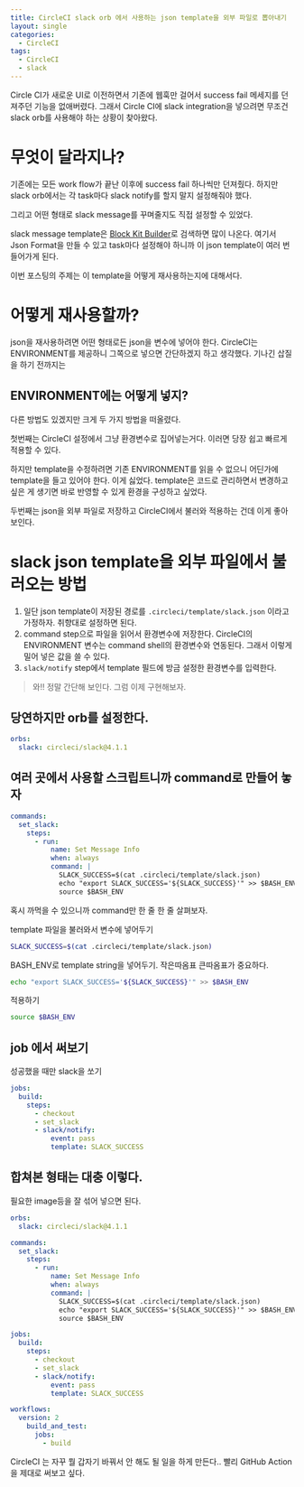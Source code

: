 ```yaml
---
title: CircleCI slack orb 에서 사용하는 json template을 외부 파일로 뽑아내기
layout: single
categories:
  - CircleCI
tags:
  - CircleCI
  - slack
---
```

Circle CI가 새로운 UI로 이전하면서 기존에 웹훅만 걸어서 success fail 메세지를 던져주던 기능을 없애버렸다.
그래서 Circle CI에 slack integration을 넣으려면 무조건 slack orb를 사용해야 하는 상황이 찾아왔다.


# 무엇이 달라지나?

기존에는 모든 work flow가 끝난 이후에 success fail 하나씩만 던져줬다. 하지만 slack orb에서는
각 task마다 slack notify를 할지 말지 설정해줘야 했다.

그리고 어떤 형태로 slack message를 꾸며줄지도 직접 설정할 수 있었다.

slack message template은 [Block Kit Builder](https://api.slack.com/tools/block-kit-builder)로
검색하면 많이 나온다. 여기서 Json Format을 만들 수 있고 task마다 설정해야 하니까 이 json template이
여러 번 들어가게 된다.

이번 포스팅의 주제는 이 template을 어떻게 재사용하는지에 대해서다.

# 어떻게 재사용할까?

json을 재사용하려면 어떤 형태로든 json을 변수에 넣어야 한다. CircleCI는 ENVIRONMENT를 제공하니
그쪽으로 넣으면 간단하겠지 하고 생각했다. 기나긴 삽질을 하기 전까지는

## ENVIRONMENT에는 어떻게 넣지?
다른 방법도 있겠지만 크게 두 가지 방법을 떠올렸다.

첫번째는 CircleCI 설정에서 그냥 환경변수로 집어넣는거다.
이러면 당장 쉽고 빠르게 적용할 수 있다.

하지만 template을 수정하려면 기존 ENVIRONMENT를 읽을 수 없으니
어딘가에 template을 들고 있어야 한다. 이게 싫었다. template은 코드로 관리하면서 변경하고 싶은 게
생기면 바로 반영할 수 있게 환경을 구성하고 싶었다.

두번째는 json을 외부 파일로 저장하고 CircleCI에서 불러와 적용하는 건데 이게 좋아 보인다.


# slack json template을 외부 파일에서 불러오는 방법
1. 일단 json template이 저장된 경로를 `.circleci/template/slack.json` 이라고 가정하자. 취향대로 설정하면 된다.
2. command step으로 파일을 읽어서 환경변수에 저장한다. CircleCI의 ENVIRONMENT 변수는 command shell의 환경변수와 연동된다.
그래서 이렇게 밀어 넣은 값을 쓸 수 있다.
3. `slack/notify` step에서 template 필드에 방금 설정한 환경변수를 입력한다.

> 와!! 정말 간단해 보인다. 그럼 이제 구현해보자.

## 당연하지만 orb를 설정한다.

```yml
orbs:
  slack: circleci/slack@4.1.1
```

## 여러 곳에서 사용할 스크립트니까 command로 만들어 놓자

```yml
commands:
  set_slack:
    steps:
      - run:
          name: Set Message Info
          when: always
          command: |
            SLACK_SUCCESS=$(cat .circleci/template/slack.json)
            echo "export SLACK_SUCCESS='${SLACK_SUCCESS}'" >> $BASH_ENV
            source $BASH_ENV
```

혹시 까먹을 수 있으니까 command만 한 줄 한 줄 살펴보자.

template 파일을 불러와서 변수에 넣어두기
```sh
SLACK_SUCCESS=$(cat .circleci/template/slack.json)
```

BASH_ENV로 template string을 넣어두기. 작은따옴표 큰따옴표가 중요하다.
```sh
echo "export SLACK_SUCCESS='${SLACK_SUCCESS}'" >> $BASH_ENV
```

적용하기
```sh
source $BASH_ENV
```

## job 에서 써보기

성공했을 때만 slack을 쏘기
```yml
jobs:
  build:
    steps:
      - checkout
      - set_slack
      - slack/notify:
          event: pass
          template: SLACK_SUCCESS
```

## 합쳐본 형태는 대충 이렇다.

필요한 image등을 잘 섞어 넣으면 된다.
```yml
orbs:
  slack: circleci/slack@4.1.1

commands:
  set_slack:
    steps:
      - run:
          name: Set Message Info
          when: always
          command: |
            SLACK_SUCCESS=$(cat .circleci/template/slack.json)
            echo "export SLACK_SUCCESS='${SLACK_SUCCESS}'" >> $BASH_ENV
            source $BASH_ENV

jobs:
  build:
    steps:
      - checkout
      - set_slack
      - slack/notify:
          event: pass
          template: SLACK_SUCCESS

workflows:
  version: 2
    build_and_test:
      jobs:
        - build
```


CircleCI 는 자꾸 뭘 갑자기 바꿔서 안 해도 될 일을 하게 만든다..
빨리 GitHub Action을 제대로 써보고 싶다.
